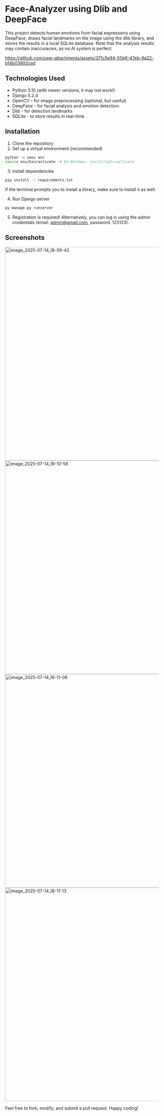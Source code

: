 
# Face-Analyzer using Dlib and DeepFace

This project detects human emotions from facial expressions using DeepFace, draws facial landmarks on the image using the dlib library, and stores the results in a local SQLite database. Note that the analysis results may contain inaccuracies, as no AI system is perfect.




https://github.com/user-attachments/assets/371c5e94-55b6-47eb-9a22-b14b03802cad





## Technologies Used

- Python 3.10 (with newer versions, it may not work!)
- Django 5.2.4
- OpenCV – for image preprocessing (optional, but useful)
- DeepFace - for facial analysis and emotion detection
- Dlib - for detection landmarks
- SQLite - to store results in real-time



## Installation

1) Clone the repository
2) Set up a virtual environment (recommended)
```bash
python -m venv env
source env/bin/activate  # On Windows: env\Scripts\activate
```
3) Install dependencies 
```bash
pip install -r requirements.txt
```
 If the terminal prompts you to install a library, make sure to install it as well.

4) Run Django server 
```bash
py manage.py runserver
```
5) Registration is required! Alternatively, you can log in using the admin credentials (email: [admin@gmail.com](mailto:admin@gmail.com), password: 123123).


## Screenshots

<img width="600" height="700" alt="image_2025-07-14_18-09-42" src="https://github.com/user-attachments/assets/26a242e1-d25e-4fdf-a057-32a237ab7e9c" />

<img width="600" height="700" alt="image_2025-07-14_18-10-56" src="https://github.com/user-attachments/assets/0426d488-66e9-4d6c-a8f5-1fa302703a1b" />

<img width="600" height="700" alt="image_2025-07-14_18-11-06" src="https://github.com/user-attachments/assets/459fca0f-deff-4a8d-9887-75416737268a" />

<img width="600" height="700" alt="image_2025-07-14_18-11-13" src="https://github.com/user-attachments/assets/25716754-8c2c-4b6b-8057-e621fe2d37fc" />


Feel free to fork, modify, and submit a pull request. Happy coding!
